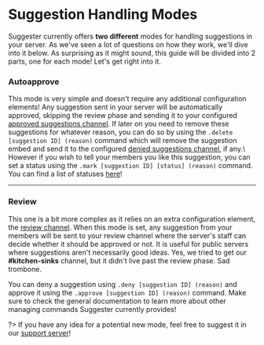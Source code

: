 # Suggestion Handling Modes
Suggester currently offers **two different** modes for handling suggestions in your server. As we've seen a lot of questions on how they work, we'll dive into it below. As surprising as it might sound, this guide will be divided into 2 parts, one for each mode! Let's get right into it.

### Autoapprove
This mode is very simple and doesn't require any additional configuration elements! Any suggestion sent in your server will be automatically approved, skipping the review phase and sending it to your configured [approved suggestions channel](/config/suggestions). If later on you need to remove these suggestions for whatever reason, you can do so by using the `.delete [suggestion ID] (reason)` command which will remove the suggestion embed and send it to the configured [denied suggestions channel](/config/denied), if any.\ 
However if you wish to tell your members you like this suggestion, you can set a status using the `.mark [suggestion ID] [status] (reason)` command. You can find a list of statuses [here](/staff/mark)!

---
### Review
This one is a bit more complex as it relies on an extra configuration element, the [review channel](/config/review). When this mode is set, any suggestion from your members will be sent to your review channel where the server's staff can decide whether it should be approved or not. It is useful for public servers where suggestions aren't necessarily good ideas. Yes, we tried to get our **#kitchen-sinks** channel, but it didn't live past the review phase. Sad trombone.

You can deny a suggestion using `.deny [suggestion ID] (reason)` and approve it using the `.approve [suggestion ID] (reason)` command. Make sure to check the general documentation to learn more about other managing commands Suggester currently provides!


?> If you have any idea for a potential new mode, feel free to suggest it in our [support server](https://suggester.js.org/support)!

